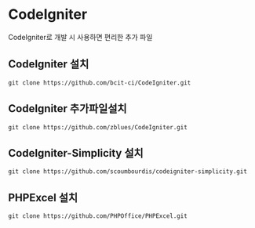 # CodeIgniter
CodeIgniter로 개발 시 사용하면 편리한 추가 파일

## CodeIgniter 설치
```
git clone https://github.com/bcit-ci/CodeIgniter.git
```

## CodeIgniter 추가파일설치
```
git clone https://github.com/zblues/CodeIgniter.git
```

## CodeIgniter-Simplicity 설치
```
git clone https://github.com/scoumbourdis/codeigniter-simplicity.git
```

## PHPExcel 설치
```
git clone https://github.com/PHPOffice/PHPExcel.git
```
